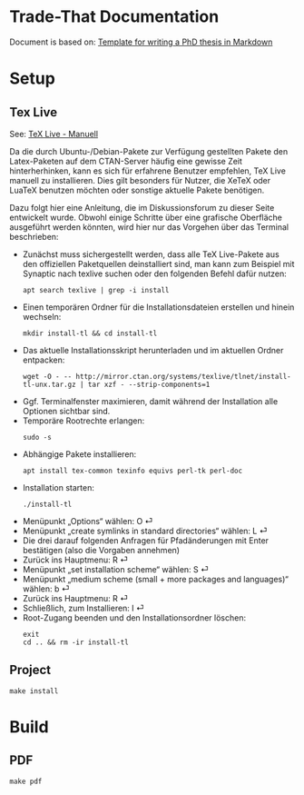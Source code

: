 # Trade-That Documentation
Document is based on: [Template for writing a PhD thesis in Markdown](https://github.com/tompollard/phd_thesis_markdown)

# Setup

## Tex Live

See: [TeX Live - Manuell](https://wiki.ubuntuusers.de/TeX_Live/#Manuell)

Da die durch Ubuntu-/Debian-Pakete zur Verfügung gestellten Pakete den Latex-Paketen auf dem CTAN-Server häufig eine gewisse Zeit hinterherhinken, kann es sich für erfahrene Benutzer empfehlen, TeX Live manuell zu installieren. Dies gilt besonders für Nutzer, die XeTeX oder LuaTeX benutzen möchten oder sonstige aktuelle Pakete benötigen.

Dazu folgt hier eine Anleitung, die im Diskussionsforum zu dieser Seite entwickelt wurde. Obwohl einige Schritte über eine grafische Oberfläche ausgeführt werden könnten, wird hier nur das Vorgehen über das Terminal beschrieben:

* Zunächst muss sichergestellt werden, dass alle TeX Live-Pakete aus den offiziellen Paketquellen deinstalliert sind, man kann zum Beispiel mit Synaptic nach texlive suchen oder den folgenden Befehl dafür nutzen:
    ```
    apt search texlive | grep -i install
    ```
* Einen temporären Ordner für die Installationsdateien erstellen und hinein wechseln:
    ```
    mkdir install-tl && cd install-tl 
    ```
* Das aktuelle Installationsskript herunterladen und im aktuellen Ordner entpacken:
    ```
    wget -O - -- http://mirror.ctan.org/systems/texlive/tlnet/install-tl-unx.tar.gz | tar xzf - --strip-components=1
    ```
* Ggf. Terminalfenster maximieren, damit während der Installation alle Optionen sichtbar sind.
* Temporäre Rootrechte erlangen:
    ```
    sudo -s 
    ```
* Abhängige Pakete installieren:
    ```
    apt install tex-common texinfo equivs perl-tk perl-doc 
    ```
* Installation starten:
    ```
    ./install-tl 
    ```
* Menüpunkt „Options“ wählen: O ⏎
* Menüpunkt „create symlinks in standard directories“ wählen: L ⏎
* Die drei darauf folgenden Anfragen für Pfadänderungen mit Enter bestätigen (also die Vorgaben annehmen)
* Zurück ins Hauptmenu: R ⏎
* Menüpunkt „set installation scheme“ wählen: S ⏎
* Menüpunkt „medium scheme (small + more packages and languages)“ wählen: b ⏎
* Zurück ins Hauptmenu: R ⏎
* Schließlich, zum Installieren: I ⏎
* Root-Zugang beenden und den Installationsordner löschen:
    ```
    exit
    cd .. && rm -ir install-tl 
    ```

## Project
```
make install
```

# Build
## PDF
```
make pdf
```
